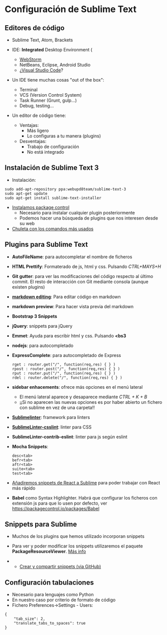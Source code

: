 # Configuración de Sublime Text



## Editores de código
- Sublime Text, Atom, Brackets
- IDE: **Integrated** Desktop Environment (
    - [WebStorm](https://www.jetbrains.com/webstorm/)
    - NetBeans, Eclipse, Android Studio
    - ¿[Visual Studio Code](https://code.visualstudio.com/)?

- Un IDE tiene muchas cosas "out of the box":
    - Terminal
    - VCS (Version Control System)
    - Task Runner (Grunt, gulp...)
    - Debug, testing...


- Un editor de código tiene:
    - Ventajas:
    	- Más ligero
    	- Lo configuras a tu manera (plugins)
    - Desventajas:
        - Trabajo de configuración
        - No está integrado



## Instalación de Sublime Text 3

- Instalación:

```
sudo add-apt-repository ppa:webupd8team/sublime-text-3 
sudo apt-get update
sudo apt-get install sublime-text-installer
```

- [Instalamos package control](https://packagecontrol.io/installation)
  - Necesario para instalar cualquier plugin posteriormente 
  - Podemos hacer una búsqueda de plugins que nos interesen desde su web
- [Chuleta con los comandos más usados](https://www.cheatography.com/tdeyle/cheat-sheets/sublime-text-3/pdf_bw/)


## Plugins para Sublime Text 

- **AutoFileName**: para autocompletar el nombre de ficheros  
- **HTML Prettify**: Formaterado de js, html y css. Pulsando *CTRL+MAYS+H*
- **Git gutter**: para ver las modificaciones del código respecto al último commit. El resto de interacción con Git mediante consola (aunque existen plugins)
- [**markdown editing**](https://packagecontrol.io/packages/MarkdownEditing): Para editar código en markdown
- **markdown preview**: Para hacer vista previa del markdown


- **Bootstrap 3 Snippets**
- **jQuery**: snippets para jQuery
- **Emmet**: Ayuda para escribir html y css. Pulsando **<bs3**


- **nodejs**: para autocompletado
- **ExpressComplete**: para autocompletado de Express

  ```
  rget : router.get("/", function(req,res) { } )
  rpost : router.post("/", function(req,res) { } )
  rput : router.put("/", function(req,res) { } )
  rdel : router.delete("/", function(req,res) { } )
  ```
- **sidebar enhacements**: ofrece más opciones en el menú lateral
    - El menú lateral aparece y desaparece mediante *CTRL + K + B*
    - ¡¡Si no aparecen las nuevas opciones es por haber abierto un fichero con sublime en vez de una carpeta!!


- **[Sublimelinter](http://sublimelinter.readthedocs.io/en/latest/installation.html)**: framework para linters
- **[SublimeLinter-csslint](https://github.com/SublimeLinter/SublimeLinter-csslint)**: linter para CSS
- **SublimeLinter-contrib-eslint**: linter para js según eslint





- **Mocha Snippets**:
  ```
  desc<tab>
  befr<tab>
  aftr<tab>
  suite<tab>
  test<tab>
  ```


- [Añadiremos snippets de React a Sublime](https://github.com/juanda99/react-v0.14-snippets) para poder trabajar con React más rápido

- **Babel** como Syntax Highlighter. Habrá que configurar los ficheros con extensión js para que lo usen por defecto, ver https://packagecontrol.io/packages/Babel


## Snippets para Sublime
- Muchos de los plugins que hemos utilizado incorporan snippets

- Para ver y poder modificar los snippets utilizaremos el paquete **PackageResourceViewer**. [Más info](http://stackoverflow.com/questions/21190392/how-to-change-default-code-snippets-in-sublime-text-3)

- - [Crear y compartir snippets (via GitHub)](http://mandymadethis.com/sharing-sublime-text-snippets/) 


## Configuración tabulaciones
- Necesario para lenguajes como Python
- En nuestro caso por criterio de formato de código
- Fichero Preferences->Settings - Users:

```
{
    "tab_size": 2,
    "translate_tabs_to_spaces": true
}
```